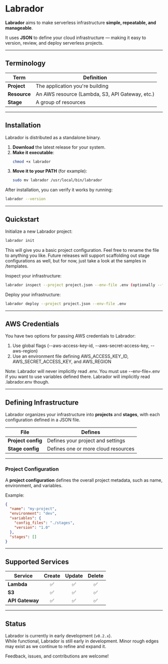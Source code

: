 # Labrador

**Labrador** aims to make serverless infrastructure **simple, repeatable, and manageable**.

It uses **JSON** to define your cloud infrastructure — making it easy to version, review, and deploy serverless projects.

---

## Terminology

| Term | Definition |
| ---- | ---------- |
| **Project** | The application you're building |
| **Resource** | An AWS resource (Lambda, S3, API Gateway, etc.) |
| **Stage** | A group of resources |

---

## Installation

Labrador is distributed as a standalone binary.

1. **Download** the latest release for your system.
2. **Make it executable**:
   ```bash
   chmod +x labrador
   ```
3. **Move it to your PATH** (for example):
   ```bash
   sudo mv labrador /usr/local/bin/labrador
   ```

After installation, you can verify it works by running:

```bash
labrador --version
```

---

## Quickstart

Initialize a new Labrador project:

```bash
labrador init
```

This will give you a basic project configuration. Feel free to rename the file to anything you like. 
Future releases will support scaffolding out stage configurations as well, but for now, just take a look at
the samples in /templates.

Inspect your infrastructure:

```bash
labrador inspect --project project.json --env-file .env (optionally --full)
```

Deploy your infrastructure:

```bash
labrador deploy --project project.json --env-file .env
```

---

## AWS Credentials
You have two options for passing AWS credentials to Labrador:

1. Use global flags (--aws-access-key-id, --aws-secret-access-key, --aws-region)
2. Use an environment file defining AWS_ACCESS_KEY_ID, AWS_SECRET_ACCESS_KEY, and AWS_REGION

Note: Labrador will never implicitly read .env. You must use --env-file=.env if you want to use variables defined there.
Labrador will implicitly read .labrador.env though.

---

## Defining Infrastructure

Labrador organizes your infrastructure into **projects** and **stages**, with each configuration defined in a JSON file.

| File | Defines |
| ---- | ---------- |
| **Project config** | Defines your project and settings |
| **Stage config** | Defines one or more cloud resources |

---

### Project Configuration

A **project configuration** defines the overall project metadata, such as name, environment, and variables.

Example:

```json
{
  "name": "my-project",
  "environment": "dev",
  "variables": {
    "config_files": "./stages",
    "version": "1.0"
  },
  "stages": []
}
```

---

## Supported Services

| Service | Create | Update | Delete |
|---------|:------:|:------:|:------:|
| **Lambda** | ✅ | ✅ | ✅ |
| **S3** | ✅ | ✅ | ✅ |
| **API Gateway** | ✅ | ✅ | ✅ |

---

## Status

Labrador is currently in early development (`v0.2.x`).  
While functional, Labrador is still early in development. Minor rough edges may exist as we continue to refine and expand it.

Feedback, issues, and contributions are welcome!